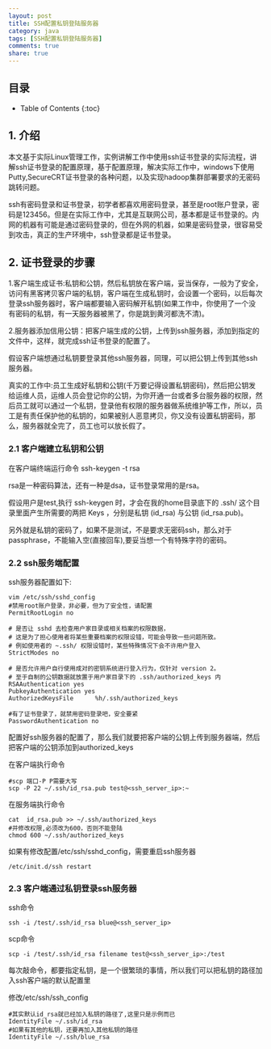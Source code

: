 ```yaml
---
layout: post
title: SSH配置私钥登陆服务器
category: java
tags: [SSH配置私钥登陆服务器]
comments: true
share: true
---
```

## 目录 ##

* Table of Contents
{:toc}

## 1. 介绍 ##
本文基于实际Linux管理工作，实例讲解工作中使用ssh证书登录的实际流程，讲解ssh证书登录的配置原理，基于配置原理，解决实际工作中，windows下使用Putty,SecureCRT证书登录的各种问题，以及实现hadoop集群部署要求的无密码跳转问题。

ssh有密码登录和证书登录，初学者都喜欢用密码登录，甚至是root账户登录，密码是123456。但是在实际工作中，尤其是互联网公司，基本都是证书登录的。内网的机器有可能是通过密码登录的，但在外网的机器，如果是密码登录，很容易受到攻击，真正的生产环境中，ssh登录都是证书登录。

## 2. 证书登录的步骤 ##
1.客户端生成证书:私钥和公钥，然后私钥放在客户端，妥当保存，一般为了安全，访问有黑客拷贝客户端的私钥，客户端在生成私钥时，会设置一个密码，以后每次登录ssh服务器时，客户端都要输入密码解开私钥(如果工作中，你使用了一个没有密码的私钥，有一天服务器被黑了，你是跳到黄河都洗不清)。

2.服务器添加信用公钥：把客户端生成的公钥，上传到ssh服务器，添加到指定的文件中，这样，就完成ssh证书登录的配置了。

假设客户端想通过私钥要登录其他ssh服务器，同理，可以把公钥上传到其他ssh服务器。

真实的工作中:员工生成好私钥和公钥(千万要记得设置私钥密码)，然后把公钥发给运维人员，运维人员会登记你的公钥，为你开通一台或者多台服务器的权限，然后员工就可以通过一个私钥，登录他有权限的服务器做系统维护等工作，所以，员工是有责任保护他的私钥的，如果被别人恶意拷贝，你又没有设置私钥密码，那么，服务器就全完了，员工也可以放长假了。

### 2.1 客户端建立私钥和公钥 ###
在客户端终端运行命令
    ssh-keygen -t rsa
    
rsa是一种密码算法，还有一种是dsa，证书登录常用的是rsa。

假设用户是test,执行 ssh-keygen 时，才会在我的home目录底下的 .ssh/ 这个目录里面产生所需要的两把 Keys ，分别是私钥 (id_rsa) 与公钥 (id_rsa.pub)。

另外就是私钥的密码了，如果不是测试，不是要求无密码ssh，那么对于passphrase，不能输入空(直接回车),要妥当想一个有特殊字符的密码。

### 2.2 ssh服务端配置 ###
ssh服务器配置如下:

```
vim /etc/ssh/sshd_config
#禁用root账户登录，非必要，但为了安全性，请配置
PermitRootLogin no
 
# 是否让 sshd 去检查用户家目录或相关档案的权限数据，
# 这是为了担心使用者将某些重要档案的权限设错，可能会导致一些问题所致。
# 例如使用者的 ~.ssh/ 权限设错时，某些特殊情况下会不许用户登入
StrictModes no
 
# 是否允许用户自行使用成对的密钥系统进行登入行为，仅针对 version 2。
# 至于自制的公钥数据就放置于用户家目录下的 .ssh/authorized_keys 内
RSAAuthentication yes
PubkeyAuthentication yes
AuthorizedKeysFile      %h/.ssh/authorized_keys
 
#有了证书登录了，就禁用密码登录吧，安全要紧
PasswordAuthentication no
```

配置好ssh服务器的配置了，那么我们就要把客户端的公钥上传到服务器端，然后把客户端的公钥添加到authorized_keys

在客户端执行命令
```
#scp 端口-P P需要大写
scp -P 22 ~/.ssh/id_rsa.pub test@<ssh_server_ip>:~
```

在服务端执行命令 
```
cat  id_rsa.pub >> ~/.ssh/authorized_keys
#并修改权限,必须改为600，否则不能登陆
chmod 600 ~/.ssh/authorized_keys
```

如果有修改配置/etc/ssh/sshd_config，需要重启ssh服务器
```
/etc/init.d/ssh restart
```

### 2.3 客户端通过私钥登录ssh服务器 ###
ssh命令

    ssh -i /test/.ssh/id_rsa blue@<ssh_server_ip>

scp命令

    scp -i /test/.ssh/id_rsa filename test@<ssh_server_ip>:/test
每次敲命令，都要指定私钥，是一个很繁琐的事情，所以我们可以把私钥的路径加入ssh客户端的默认配置里

修改/etc/ssh/ssh_config

```
#其实默认id_rsa就已经加入私钥的路径了,这里只是示例而已
IdentityFile ~/.ssh/id_rsa
#如果有其他的私钥，还要再加入其他私钥的路径
IdentityFile ~/.ssh/blue_rsa
```